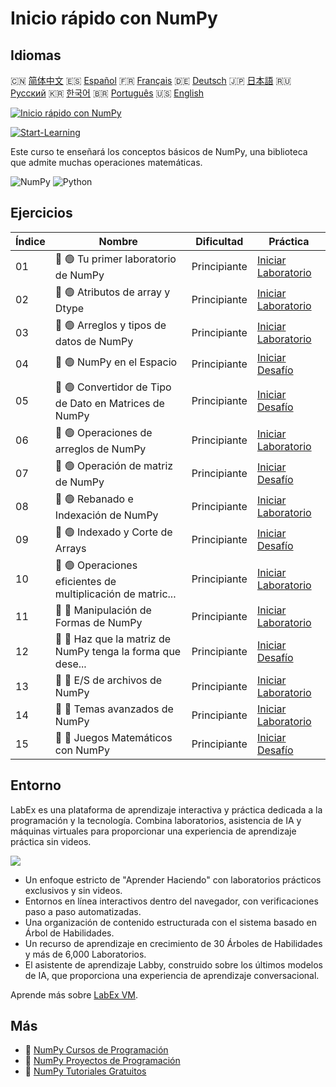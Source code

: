 # Inicio rápido con NumPy

## Idiomas

🇨🇳 [简体中文](README_zh.md) 🇪🇸 [Español](README_es.md) 🇫🇷 [Français](README_fr.md) 🇩🇪 [Deutsch](README_de.md) 🇯🇵 [日本語](README_ja.md) 🇷🇺 [Русский](README_ru.md) 🇰🇷 [한국어](README_ko.md) 🇧🇷 [Português](README_pt.md) 🇺🇸 [English](README.md) 

[![Inicio rápido con NumPy](https://cover-creator.labex.io/quick-start-with-numpy.png?lang=es)](https://labex.io/es/courses/quick-start-with-numpy)

[![Start-Learning](https://img.shields.io/badge/Start-Learning-whitesmoke?style=for-the-badge)](https://labex.io/es/courses/quick-start-with-numpy)

Este curso te enseñará los conceptos básicos de NumPy, una biblioteca que admite muchas operaciones matemáticas.

![NumPy](https://img.shields.io/badge/NumPy-whitesmoke?style=for-the-badge&logo=numpy)
![Python](https://img.shields.io/badge/Python-whitesmoke?style=for-the-badge&logo=python)


## Ejercicios

|   Índice | Nombre                                                      | Dificultad   | Práctica                                                                                                                                    |
|----------|-------------------------------------------------------------|--------------|---------------------------------------------------------------------------------------------------------------------------------------------|
|       01 | 📖 🟢 Tu primer laboratorio de NumPy                        | Principiante | <a target='_blank' href='https://labex.io/es/tutorials/numpy-your-first-numpy-lab-92735'>Iniciar Laboratorio</a>                            |
|       02 | 📖 🟢 Atributos de array y Dtype                            | Principiante | <a target='_blank' href='https://labex.io/es/tutorials/python-array-attributes-and-dtype-8027'>Iniciar Laboratorio</a>                      |
|       03 | 📖 🟢 Arreglos y tipos de datos de NumPy                    | Principiante | <a target='_blank' href='https://labex.io/es/tutorials/python-numpy-arrays-and-data-types-4996'>Iniciar Laboratorio</a>                     |
|       04 | 🎯 🟢 NumPy en el Espacio                                   | Principiante | <a target='_blank' href='https://labex.io/es/labs/python-numpy-in-space-33961'>Iniciar Desafío</a>                                          |
|       05 | 🎯 🟢 Convertidor de Tipo de Dato en Matrices de NumPy      | Principiante | <a target='_blank' href='https://labex.io/es/labs/python-numpy-array-datatype-converter-9187'>Iniciar Desafío</a>                           |
|       06 | 📖 🟢 Operaciones de arreglos de NumPy                      | Principiante | <a target='_blank' href='https://labex.io/es/tutorials/numpy-numpy-array-operations-1403'>Iniciar Laboratorio</a>                           |
|       07 | 🎯 🟢 Operación de matriz de NumPy                          | Principiante | <a target='_blank' href='https://labex.io/es/labs/numpy-numpy-array-operation-8708'>Iniciar Desafío</a>                                     |
|       08 | 📖 🟢 Rebanado e Indexación de NumPy                        | Principiante | <a target='_blank' href='https://labex.io/es/tutorials/python-numpy-slicing-and-indexing-352'>Iniciar Laboratorio</a>                       |
|       09 | 🎯 🟢 Indexado y Corte de Arrays                            | Principiante | <a target='_blank' href='https://labex.io/es/labs/python-array-indexing-and-slicing-38504'>Iniciar Desafío</a>                              |
|       10 | 📖 🟢 Operaciones eficientes de multiplicación de matric... | Principiante | <a target='_blank' href='https://labex.io/es/tutorials/python-efficient-numpy-array-multiplication-operations-5007'>Iniciar Laboratorio</a> |
|       11 | 📖 🔵 Manipulación de Formas de NumPy                       | Principiante | <a target='_blank' href='https://labex.io/es/tutorials/numpy-numpy-shape-manipulation-214'>Iniciar Laboratorio</a>                          |
|       12 | 🎯 🔵 Haz que la matriz de NumPy tenga la forma que dese... | Principiante | <a target='_blank' href='https://labex.io/es/labs/python-make-numpy-array-your-shape-8687'>Iniciar Desafío</a>                              |
|       13 | 📖 🔵 E/S de archivos de NumPy                              | Principiante | <a target='_blank' href='https://labex.io/es/tutorials/python-numpy-file-io-127'>Iniciar Laboratorio</a>                                    |
|       14 | 📖 🔵 Temas avanzados de NumPy                              | Principiante | <a target='_blank' href='https://labex.io/es/tutorials/python-numpy-advanced-topics-11'>Iniciar Laboratorio</a>                             |
|       15 | 🎯 🔵 Juegos Matemáticos con NumPy                          | Principiante | <a target='_blank' href='https://labex.io/es/labs/python-numpy-math-games-10'>Iniciar Desafío</a>                                           |

## Entorno

LabEx es una plataforma de aprendizaje interactiva y práctica dedicada a la programación y la tecnología. Combina laboratorios, asistencia de IA y máquinas virtuales para proporcionar una experiencia de aprendizaje práctica sin videos.

![](https://tutorial-screenshot.getvm.io/images/vm-1725247253.png)

- Un enfoque estricto de "Aprender Haciendo" con laboratorios prácticos exclusivos y sin videos.
- Entornos en línea interactivos dentro del navegador, con verificaciones paso a paso automatizadas.
- Una organización de contenido estructurada con el sistema basado en Árbol de Habilidades.
- Un recurso de aprendizaje en crecimiento de 30 Árboles de Habilidades y más de 6,000 Laboratorios.
- El asistente de aprendizaje Labby, construido sobre los últimos modelos de IA, que proporciona una experiencia de aprendizaje conversacional.

Aprende más sobre [LabEx VM](https://support.labex.io/using-labex/virtual-machine).

## Más

- 🔗 [NumPy Cursos de Programación](https://github.com/labex-labs/awesome-programming-courses)
- 🔗 [NumPy Proyectos de Programación](https://github.com/labex-labs/awesome-programming-projects)
- 🔗 [NumPy Tutoriales Gratuitos](https://github.com/labex-labs/numpy-free-tutorials)

